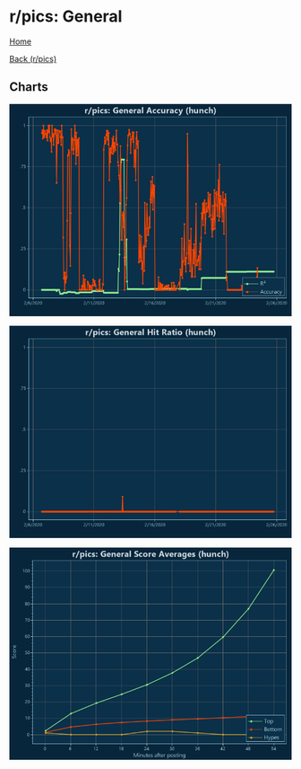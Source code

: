 # r/pics: General

[Home](../../index.md)

[Back (r/pics)](../hunch_pics.md)

## Charts

![r/pics R² (hunch)](../../images/models/hunch_pics_General_Accuracy.png "r/pics R² (hunch)")

![r/pics Hit Ratio (hunch)](../../images/models/hunch_pics_General_HitRatio.png "r/pics Hit Ratio (hunch)")

![r/pics Score Averages (hunch)](../../images/models/hunch_pics_General_Scores.png "r/pics Score Averages (hunch)")

